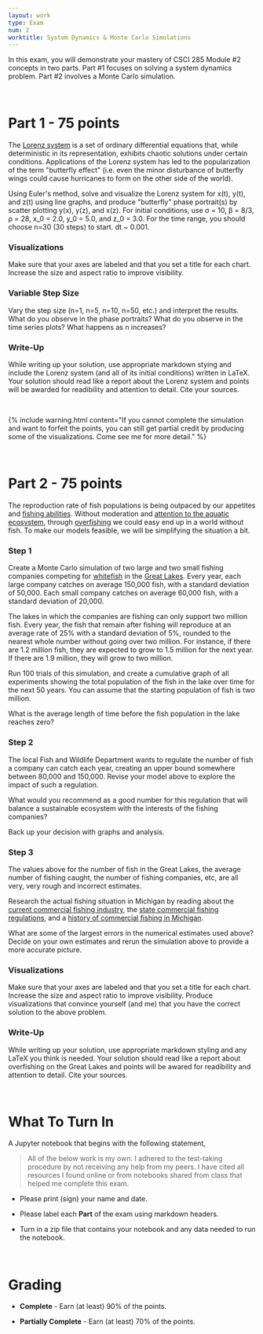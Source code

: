 ```yaml
---
layout: work
type: Exam
num: 2
worktitle: System Dynamics & Monte Carlo Simulations
---
```


In this exam, you will demonstrate your mastery of CSCI 285 Module #2 concepts in two parts. Part #1 focuses on solving a system dynamics problem. Part #2 involves a Monte Carlo simulation.

<br />

# Part 1 - 75 points

The [Lorenz system](https://en.wikipedia.org/wiki/Lorenz_system) is a set of ordinary differential equations that, while deterministic in its representation, exhibits chaotic solutions under certain conditions. Applications of the Lorenz system has led to the popularization of the term "butterfly effect" (i.e. even the minor disturbance of butterfly wings could cause hurricanes to form on the other side of the world). 

Using Euler's method, solve and visualize the Lorenz system for x(t), y(t), and z(t) using line graphs, and produce "butterfly" phase portrait(s) by scatter plotting y(x), y(z), and x(z). For initial conditions, use σ = 10, β = 8/3, ρ = 28, x_0 = 2.0, y_0 = 5.0, and z_0 = 3.0. For the time range, you should choose n=30 (30 steps) to start. dt ~ 0.001. 

### Visualizations
Make sure that your axes are labeled and that you set a title for each chart. Increase the size and aspect ratio to improve visibility. 

### Variable Step Size
Vary the step size (n=1, n=5, n=10, n=50, etc.) and interpret the results. What do you observe in the phase portraits? What do you observe in the time series plots? What happens as n increases?

### Write-Up
While writing up your solution, use appropriate markdown stying and include the Lorenz system (and all of its initial conditions) written in LaTeX. Your solution should read like a report about the Lorenz system and points will be awarded for readibility and attention to detail. Cite your sources.

<br />

{% include warning.html content="If you cannot complete the simulation and want to forfeit the points, you can still get partial credit by producing some of the visualizations. Come see me for more detail." %}

<br />


# Part 2 - 75 points

The reproduction rate of fish populations is being outpaced by our appetites and [fishing abilities](https://en.wikipedia.org/wiki/World_fisheries_production). Without moderation and [attention to the aquatic ecosystem](https://en.wikipedia.org/wiki/Population_dynamics_of_fisheries), through [overfishing](https://www.worldwildlife.org/threats/overfishing) we could easy end up in a world without fish. To make our models feasible, we will be simplifying the situation a bit.

### Step 1

Create a Monte Carlo simulation of two large and two small fishing companies competing for [whitefish](https://en.wikipedia.org/wiki/Coregonus) in the [Great Lakes](https://en.wikipedia.org/wiki/Great_Lakes). Every year, each large company catches on average 150,000 fish, with a standard deviation of 50,000. Each small company catches on average 60,000 fish, with a standard deviation of 20,000.

The lakes in which the companies are fishing can only support two million fish. Every year, the fish that remain after fishing will reproduce at an average rate of 25% with a standard deviation of 5%, rounded to the nearest whole number without going over two million. For instance, if there are 1.2 million fish, they are expected to grow to 1.5 million for the next year. If there are 1.9 million, they will grow to two million.

Run 100 trials of this simulation, and create a cumulative graph of all experiments showing the total population of the fish in the lake over time for the next 50 years. You can assume that the starting population of fish is two million.

What is the average length of time before the fish population in the lake reaches zero?

### Step 2

The local Fish and Wildlife Department wants to regulate the number of fish a company can catch each year, creating an upper bound somewhere between 80,000 and 150,000. Revise your model above to explore the impact of such a regulation.

What would you recommend as a good number for this regulation that will balance a sustainable ecosystem with the interests of the fishing companies?

Back up your decision with graphs and analysis.

### Step 3

The values above for the number of fish in the Great Lakes, the average number of fishing caught, the number of fishing companies, etc, are all very, very rough and incorrect estimates.

Research the actual fishing situation in Michigan by reading about the [current commercial fishing industry](https://www.bridgemi.com/michigan-environment-watch/commercial-fishing-sinking-fast-michigan-time-more-regulations), the [state commercial fishing regulations](https://www.michigan.gov/dnr/0,4570,7-350-79136_79236_80538_80541---,00.html), and a [history of commercial fishing in Michigan](https://www.michigan.gov/dnr/0,4570,7-350-79136_79236_80538_80541-424724--,00.html).

What are some of the largest errors in the numerical estimates used above? Decide on your own estimates and rerun the simulation above to provide a more accurate picture.


### Visualizations
Make sure that your axes are labeled and that you set a title for each chart. Increase the size and aspect ratio to improve visibility. Produce visualizations that convince yourself (and me) that you have the correct solution to the above problem. 

### Write-Up
While writing up your solution, use appropriate markdown styling and any LaTeX you think is needed. Your solution should read like a report about overfishing on the Great Lakes and points will be awared for readibility and attention to detail. Cite your sources.


<br />

# What To Turn In

A Jupyter notebook that begins with the following statement, 

> All of the below work is my own. I adhered to the test-taking procedure by not receiving any help from my peers. I have cited all resources I found online or from notebooks shared from class that helped me complete this exam.

* Please print (sign) your name and date. 

* Please label each **Part** of the exam using markdown headers. 

* Turn in a zip file that contains your notebook and any data needed to run the notebook.

<br />

# Grading

* **Complete** - Earn (at least) 90% of the points.

* **Partially Complete** - Earn (at least) 70% of the points. 
